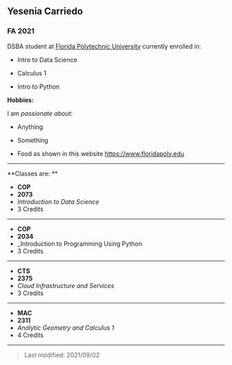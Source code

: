 ## Yesenia Carriedo

### FA 2021 

DSBA student at [Florida Polytechnic University](https://www.floridapoly.edu) currently enrolled in: 

- Intro to Data Science

- Calculus 1

- Intro to Python

**Hobbies:**

I am _passionate about_: 

- Anything

- Something

- Food as shown in this website <https://www.floridapoly.edu>

***

**Classes are: **

- **COP**
- **2073**
- _Introduction to Data Science_
- 3 Credits
------------------------------------------------
- **COP**
- **2034**
- _Introduction to Programming Using Python
- 3 Credits
------------------------------------------------
- **CTS**
- **2375**
- _Cloud Infrastructure and Services_
- 3 Credits
------------------------------------------------
- **MAC**
- **2311**
- _Analytic Geometry and Calculus 1_
- 4 Credits

***

> Last modified: 2021/09/02